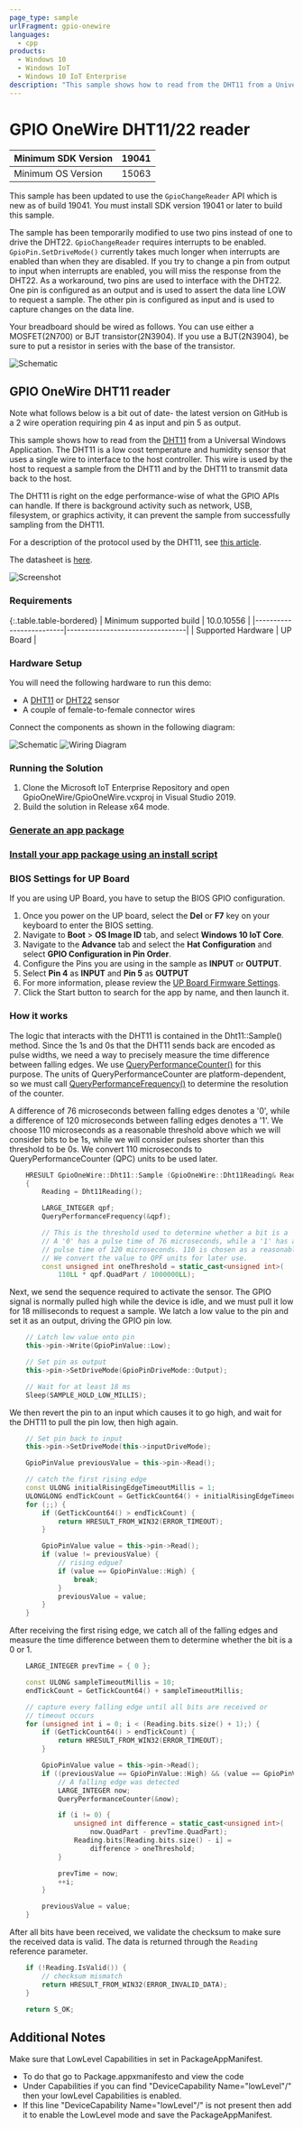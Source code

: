 ```yaml
---
page_type: sample
urlFragment: gpio-onewire
languages:
  - cpp
products:
  - Windows 10
  - Windows IoT
  - Windows 10 IoT Enterprise
description: "This sample shows how to read from the DHT11 from a Universal Windows Application for Windows 10 IoT Enterprise."
---
```


# GPIO OneWire DHT11/22 reader

| Minimum SDK Version | 19041 |
|---------------------|-------|
| Minimum OS Version  | 15063 |

This sample has been updated to use the `GpioChangeReader` API which is new as of build 19041. You must install SDK version 19041 or later to build this sample.

The sample has been temporarily modified to use two pins instead of one to drive the DHT22. `GpioChangeReader` requires interrupts to be enabled. 
`GpioPin.SetDriveMode()` currently takes much longer when interrupts are enabled than when they are disabled. 
If you try to change a pin from output to input when interrupts are enabled, you will miss the response from the DHT22.
As a workaround, two pins are used to interface with the DHT22.
One pin is configured as an output and is used to assert the data line LOW to request a sample. 
The other pin is configured as input and is used to capture changes on the data line.

Your breadboard should be wired as follows. You can use either a MOSFET(2N700) or BJT transistor(2N3904). 
If you use a BJT(2N3904), be sure to put a resistor in series with the base of the transistor.

![Schematic](../../Resources/schematic.png)

## GPIO OneWire DHT11 reader

Note what follows below is a bit out of date-  the latest version on GitHub is a 2 wire operation requiring pin 4 as input and pin 5 as output.

This sample shows how to read from the [DHT11](https://www.adafruit.com/product/386) from a Universal Windows Application. 
The DHT11 is a low cost temperature and humidity sensor that uses a single wire to interface to the host controller.
This wire is used by the host to request a sample from the DHT11 and by the DHT11 to transmit data back to the host.

The DHT11 is right on the edge performance-wise of what the GPIO APIs can handle. 
If there is background activity such as network, USB, filesystem, or graphics activity, it can prevent the sample from successfully sampling from the DHT11.

For a description of the protocol used by the DHT11, see [this article](http://embedded-lab.com/blog/?p=4333). 

The datasheet is [here](http://akizukidenshi.com/download/ds/aosong/DHT11.pdf).

![Screenshot](../../Resources/GpioOneWireScreen1.png)

### Requirements

{:.table.table-bordered}
| Minimum supported build | 10.0.10556                      |
|-------------------------|---------------------------------|
| Supported Hardware      | UP Board |

### Hardware Setup

You will need the following hardware to run this demo:

 * A [DHT11](https://www.adafruit.com/product/386) or [DHT22](http://www.adafruit.com/products/385) sensor
 * A couple of female-to-female connector wires

Connect the components as shown in the following diagram:

![Schematic](../../Resources/GpioOneWireSchematic.png)
![Wiring Diagram](../../Resources/GpioOneWireFritz.png)

### Running the Solution

 1. Clone the Microsoft IoT Enterprise Repository and open GpioOneWire/GpioOneWire.vcxproj in Visual Studio 2019.
 2. Build the solution in Release x64 mode.

### [Generate an app package](https://docs.microsoft.com/windows/msix/package/packaging-uwp-apps#generate-an-app-package)

### [Install your app package using an install script](https://docs.microsoft.com/windows/msix/package/packaging-uwp-apps#install-your-app-package-using-an-install-script)

### BIOS Settings for UP Board
If you are using UP Board, you have to setup the BIOS GPIO configuration.
1. Once you power on the UP board, select the **Del** or **F7** key on your keyboard to enter the BIOS setting.
1. Navigate to **Boot** > **OS Image ID** tab, and select **Windows 10 IoT Core**.
1. Navigate to the **Advance** tab and select the **Hat Configuration** and select **GPIO Configuration in Pin Order**.
1. Configure the Pins you are using in the sample as **INPUT** or **OUTPUT**.
1. Select **Pin 4** as **INPUT** and **Pin 5** as **OUTPUT**
1. For more information, please review the [UP Board Firmware Settings](https://www.annabooks.com/Articles/Articles_IoT10/Windows-10-IoT-UP-Board-BIOS-RHPROXY-Rev1.3.pdf).
1. Click the Start button to search for the app by name, and then launch it.

### How it works

The logic that interacts with the DHT11 is contained in the Dht11::Sample() method. 
Since the 1s and 0s that the DHT11 sends back are encoded as pulse widths, we need a way to precisely measure the time difference between falling edges. 
We use [QueryPerformanceCounter()](https://msdn.microsoft.com/en-us/library/windows/desktop/ms644904(v=vs.85).aspx) for this purpose. 
The units of QueryPerformanceCounter are platform-dependent, so we must call [QueryPerformanceFrequency()](https://msdn.microsoft.com/en-us/library/windows/desktop/ms644905(v=vs.85).aspx) to determine the resolution of the counter.

A difference of 76 microseconds between falling edges denotes a '0', while a difference of 120 microseconds between falling edges denotes a '1'.
We choose 110 microseconds as a reasonable threshold above which we will consider bits to be 1s, while we will consider pulses shorter than this threshold to be 0s. We convert 110 microseconds to QueryPerformanceCounter (QPC) units to be used later.

```cpp
	HRESULT GpioOneWire::Dht11::Sample (GpioOneWire::Dht11Reading& Reading)
	{
		Reading = Dht11Reading();

		LARGE_INTEGER qpf;
		QueryPerformanceFrequency(&qpf);

		// This is the threshold used to determine whether a bit is a '0' or a '1'.
		// A '0' has a pulse time of 76 microseconds, while a '1' has a
		// pulse time of 120 microseconds. 110 is chosen as a reasonable threshold.
		// We convert the value to QPF units for later use.
		const unsigned int oneThreshold = static_cast<unsigned int>(
			110LL * qpf.QuadPart / 1000000LL);
``` 

Next, we send the sequence required to activate the sensor. 
The GPIO signal is normally pulled high while the device is idle, and we must pull it low for 18 milliseconds to request a sample. We latch a low value to the pin and set it as an output, driving the GPIO pin low.

```cpp
    // Latch low value onto pin
    this->pin->Write(GpioPinValue::Low);

    // Set pin as output
    this->pin->SetDriveMode(GpioPinDriveMode::Output);

    // Wait for at least 18 ms
    Sleep(SAMPLE_HOLD_LOW_MILLIS);
```

We then revert the pin to an input which causes it to go high, and wait for the DHT11 to pull the pin low, then high again.

```cpp
    // Set pin back to input
    this->pin->SetDriveMode(this->inputDriveMode);

    GpioPinValue previousValue = this->pin->Read();

    // catch the first rising edge
    const ULONG initialRisingEdgeTimeoutMillis = 1;
    ULONGLONG endTickCount = GetTickCount64() + initialRisingEdgeTimeoutMillis;
    for (;;) {
        if (GetTickCount64() > endTickCount) {
            return HRESULT_FROM_WIN32(ERROR_TIMEOUT);
        }

        GpioPinValue value = this->pin->Read();
        if (value != previousValue) {
            // rising edgue?
            if (value == GpioPinValue::High) {
                break;
            }
            previousValue = value;
        }
    }
```

After receiving the first rising edge, we catch all of the falling edges and measure the time difference between them to determine whether the bit is a 0 or 1.

```cpp
    LARGE_INTEGER prevTime = { 0 };

    const ULONG sampleTimeoutMillis = 10;
    endTickCount = GetTickCount64() + sampleTimeoutMillis;

    // capture every falling edge until all bits are received or
    // timeout occurs
    for (unsigned int i = 0; i < (Reading.bits.size() + 1);) {
        if (GetTickCount64() > endTickCount) {
            return HRESULT_FROM_WIN32(ERROR_TIMEOUT);
        }

        GpioPinValue value = this->pin->Read();
        if ((previousValue == GpioPinValue::High) && (value == GpioPinValue::Low)) {
            // A falling edge was detected
            LARGE_INTEGER now;
            QueryPerformanceCounter(&now);

            if (i != 0) {
                unsigned int difference = static_cast<unsigned int>(
                    now.QuadPart - prevTime.QuadPart);
                Reading.bits[Reading.bits.size() - i] =
                    difference > oneThreshold;
            }

            prevTime = now;
            ++i;
        }

        previousValue = value;
    }
```

After all bits have been received, we validate the checksum to make sure the received data is valid. The data is returned through the `Reading` reference parameter.

```cpp
    if (!Reading.IsValid()) {
        // checksum mismatch
        return HRESULT_FROM_WIN32(ERROR_INVALID_DATA);
    }

    return S_OK;
```

## Additional Notes

Make sure that LowLevel Capabilities in set in PackageAppManifest.
* To do that go to Package.appxmanifesto and view the code
* Under Capabilities if you can find "DeviceCapability Name="lowLevel"/" then your lowLevel Capabilities is enabled.
* If this line "DeviceCapability Name="lowLevel"/" is not present then add it to enable the LowLevel mode and save the PackageAppManifest.
